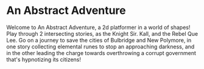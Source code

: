 # An Abstract Adventure

Welcome to An Abstract Adventure, a 2d platformer in a world of shapes! Play through 2 intersecting stories, as the Knight Sir. Kall, and the Rebel Que Lee. Go on a journey to save the cities of Bulbridge and New Polymore, in one story collecting elemental runes to stop an approaching darkness, and in the other leading the charge towards overthrowing a corrupt government that's hypnotizing its citizens!
